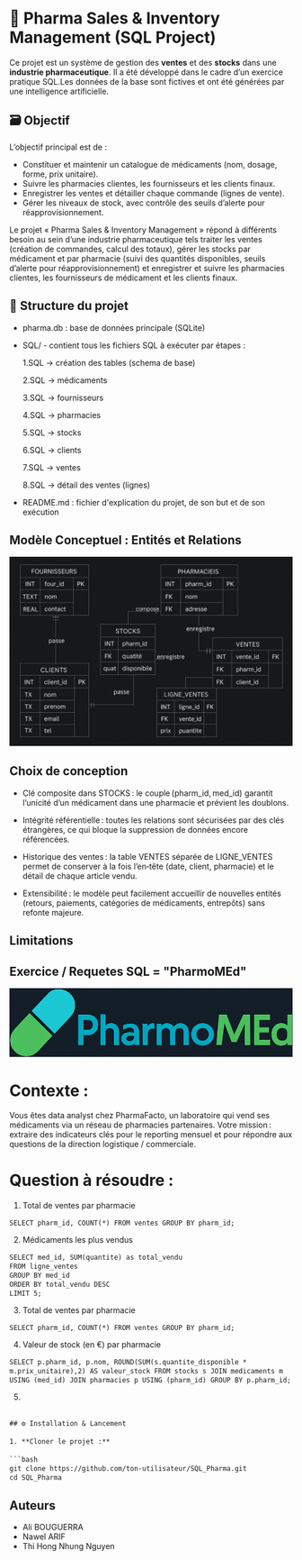 # 💊 Pharma Sales & Inventory Management (SQL Project)

Ce projet est un système de gestion des **ventes** et des **stocks** dans une **industrie pharmaceutique**. Il a été développé dans le cadre d’un exercice pratique SQL.Les données de la base sont fictives et ont été générées par une intelligence artificielle.

## 🗃️ Objectif

L’objectif principal est de :
- Constituer et maintenir un catalogue de médicaments (nom, dosage, forme, prix unitaire).
- Suivre les pharmacies clientes, les fournisseurs et les clients finaux.
- Enregistrer les ventes et détailler chaque commande (lignes de vente).
- Gérer les niveaux de stock, avec contrôle des seuils d’alerte pour réapprovisionnement.

Le projet « Pharma Sales & Inventory Management » répond à différents besoin au sein d’une industrie pharmaceutique tels traiter les ventes (création de commandes, calcul des totaux), gérer les stocks par médicament et par pharmacie (suivi des quantités disponibles, seuils d’alerte pour réapprovisionnement) et enregistrer et suivre les pharmacies clientes, les fournisseurs de médicament et les clients finaux.

## 📁 Structure du projet

- pharma.db : base de données principale (SQLite)

- SQL/ - contient tous les fichiers SQL à exécuter par étapes :

  1.SQL → création des tables (schema de base)

  2.SQL → médicaments

  3.SQL → fournisseurs

  4.SQL → pharmacies

  5.SQL → stocks
  
  6.SQL → clients

  7.SQL → ventes

  8.SQL → détail des ventes (lignes)

- README.md : fichier d'explication du projet, de son but et de son exécution

## Modèle Conceptuel : Entités et Relations

![](D-E-R.png)

## Choix de conception

- Clé composite dans STOCKS : le couple (pharm_id, med_id) garantit l’unicité d’un médicament dans une pharmacie et prévient les doublons.

- Intégrité référentielle : toutes les relations sont sécurisées par des clés étrangères, ce qui bloque la suppression de données encore référencées.

- Historique des ventes : la table VENTES séparée de LIGNE_VENTES permet de conserver à la fois l’en‑tête (date, client, pharmacie) et le détail de chaque article vendu.

- Extensibilité : le modèle peut facilement accueillir de nouvelles entités (retours, paiements, catégories de médicaments, entrepôts) sans refonte majeure.

## Limitations



## Exercice / Requetes SQL = "PharmoMEd"

![](PharmoMEd.png)


# Contexte : 
Vous êtes data analyst chez PharmaFacto, un laboratoire qui vend ses médicaments via un réseau de pharmacies partenaires.
Votre mission : extraire des indicateurs clés pour le reporting mensuel et pour répondre aux questions de la direction logistique / commerciale.

# Question à résoudre : 

1. Total de ventes par pharmacie
   
```
SELECT pharm_id, COUNT(*) FROM ventes GROUP BY pharm_id;
```

2. Médicaments les plus vendus

```
SELECT med_id, SUM(quantite) as total_vendu
FROM ligne_ventes
GROUP BY med_id
ORDER BY total_vendu DESC
LIMIT 5;
```

3. Total de ventes par pharmacie

```
SELECT pharm_id, COUNT(*) FROM ventes GROUP BY pharm_id;
```

4. Valeur de stock (en €) par pharmacie

```
SELECT p.pharm_id, p.nom, ROUND(SUM(s.quantite_disponible * m.prix_unitaire),2) AS valeur_stock FROM stocks s JOIN medicaments m USING (med_id) JOIN pharmacies p USING (pharm_id) GROUP BY p.pharm_id;
```

5.








```

## ⚙️ Installation & Lancement

1. **Cloner le projet :**

```bash
git clone https://github.com/ton-utilisateur/SQL_Pharma.git
cd SQL_Pharma
```

## Auteurs

- Ali BOUGUERRA
- Nawel ARIF
- Thi Hong Nhung Nguyen 








